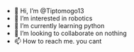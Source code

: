 - 👋 Hi, I’m @Tiptomogo13
- 👀 I’m interested in robotics
- 🌱 I’m currently learning python
- 💞️ I’m looking to collaborate on nothing
- 📫 How to reach me. you  cant

<!---
Tiptomogo13/Tiptomogo13 is a ✨ special ✨ repository because its `README.md` (this file) appears on your GitHub profile.
You can click the Preview link to take a look at your changes.
--->
